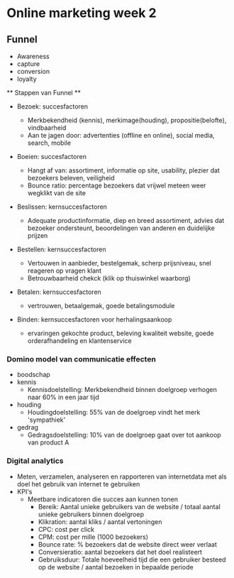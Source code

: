 # Online marketing week 2

## Funnel

* Awareness
* capture
* conversion
* loyalty

** Stappen van Funnel **

* Bezoek: succesfactoren

  * Merkbekendheid (kennis), merkimage(houding), propositie(belofte), vindbaarheid
  * Aan te jagen door: advertenties (offline en online), social media, search, mobile

* Boeien: succesfactoren

  * Hangt af van: assortiment, informatie op site, usability, plezier dat bezoekers beleven, veiligheid
  * Bounce ratio: percentage bezoekers dat vrijwel meteen weer wegklikt van de site

* Beslissen: kernsuccesfactoren

  * Adequate productinformatie, diep en breed assortiment, advies dat bezoeker ondersteunt, beoordelingen van anderen en duidelijke prijzen

* Bestellen: kernsuccesfactoren

  * Vertouwen in aanbieder, bestelgemak, scherp prijsniveau, snel reageren op vragen klant
  * Betrouwbaarheid chekck (klik op thuiswinkel waarborg)

* Betalen: kernsuccesfactoren

  * vertrouwen, betaalgemak, goede betalingsmodule

* Binden: kernsuccesfactoren voor herhalingsaankoop
  * ervaringen gekochte product, beleving kwaliteit website, goede orderafhandeling en klantenservice

### Domino model van communicatie effecten

* boodschap
* kennis
  * Kennisdoelstelling: Merkbekendheid binnen doelgroep verhogen naar 60% in een jaar tijd
* houding
  * Houdingdoelstelling: 55% van de doelgroep vindt het merk 'sympathiek'
* gedrag
  * Gedragsdoelstelling: 10% van de doelgroep gaat over tot aankoop van product A

### Digital analytics

* Meten, verzamelen, analyseren en rapporteren van internetdata met als doel het gebruik van internet te gebruiken
* KPI's
  * Meetbare indicatoren die succes aan kunnen tonen
    * Bereik: Aantal unieke gebruikers van de website / totaal aantal unieke gebruikers binnen doelgroep
    * Klikration: aantal kliks / aantal vertoningen
    * CPC: cost per click
    * CPM: cost per mille (1000 bezoekers)
    * Bounce rate: % bezoekers dat de website direct weer verlaat
    * Conversieratio: aantal bezoekers dat het doel realisteert
    * Gebruiksduur: Totale hoeveelheid tijd die een gebruiker besteed op de website / aantal bezoeken in bepaalde periode
